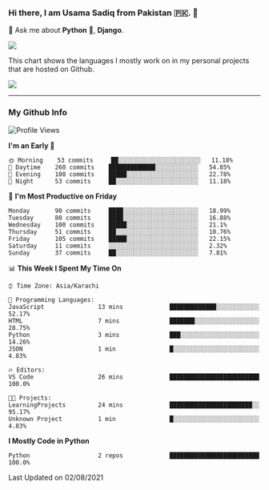 ### Hi there, I am Usama Sadiq from Pakistan 🇵🇰. 👋

💬 Ask me about **Python** 🐍, **Django**. <!-- , Testing, Docker, Jenkins Automation, -->

<!--  
🗣 I love to talk about
  - Automating day-to-day stuff using Python
  - **Urdu Literature** 📚, **Anime** 💻, **Manga** 📜, **Light Novels** 📜, **Comics** 📱.  
-->

<img align="center" src="https://github-readme-stats.vercel.app/api?username=UsamaSadiq&custom_title=My Stats&show_icons=true&theme=dark&count_private=true&include_all_commits=true" />

This chart shows the languages I mostly work on in my personal projects that are hosted on Github.

<img align="center" src="https://github-readme-stats.vercel.app/api/top-langs/?username=UsamaSadiq&langs_count=10&layout=compact" />

--- 
### My Github Info
<!--START_SECTION:waka-->
![Profile Views](http://img.shields.io/badge/Profile%20Views-1-blue)

**I'm an Early 🐤** 

```text
🌞 Morning    53 commits     ██░░░░░░░░░░░░░░░░░░░░░░░   11.18% 
🌆 Daytime    260 commits    █████████████░░░░░░░░░░░░   54.85% 
🌃 Evening    108 commits    █████░░░░░░░░░░░░░░░░░░░░   22.78% 
🌙 Night      53 commits     ██░░░░░░░░░░░░░░░░░░░░░░░   11.18%

```
📅 **I'm Most Productive on Friday** 

```text
Monday       90 commits     ████░░░░░░░░░░░░░░░░░░░░░   18.99% 
Tuesday      80 commits     ████░░░░░░░░░░░░░░░░░░░░░   16.88% 
Wednesday    100 commits    █████░░░░░░░░░░░░░░░░░░░░   21.1% 
Thursday     51 commits     ██░░░░░░░░░░░░░░░░░░░░░░░   10.76% 
Friday       105 commits    █████░░░░░░░░░░░░░░░░░░░░   22.15% 
Saturday     11 commits     ░░░░░░░░░░░░░░░░░░░░░░░░░   2.32% 
Sunday       37 commits     ██░░░░░░░░░░░░░░░░░░░░░░░   7.81%

```


📊 **This Week I Spent My Time On** 

```text
⌚︎ Time Zone: Asia/Karachi

💬 Programming Languages: 
JavaScript               13 mins             █████████████░░░░░░░░░░░░   52.17% 
HTML                     7 mins              ███████░░░░░░░░░░░░░░░░░░   28.75% 
Python                   3 mins              ███░░░░░░░░░░░░░░░░░░░░░░   14.26% 
JSON                     1 min               █░░░░░░░░░░░░░░░░░░░░░░░░   4.83%

🔥 Editors: 
VS Code                  26 mins             █████████████████████████   100.0%

🐱‍💻 Projects: 
LearningProjects         24 mins             ███████████████████████░░   95.17% 
Unknown Project          1 min               █░░░░░░░░░░░░░░░░░░░░░░░░   4.83%

```

**I Mostly Code in Python** 

```text
Python                   2 repos             █████████████████████████   100.0%

```



 Last Updated on 02/08/2021
<!--END_SECTION:waka-->
<!--
**UsamaSadiq/UsamaSadiq** is a ✨ _special_ ✨ repository because its `README.md` (this file) appears on your GitHub profile.

Here are some ideas to get you started:

- 🔭 I’m currently working on ...
- 🌱 I’m currently learning ...
- 👯 I’m looking to collaborate on ...
- 🤔 I’m looking for help with ...
- 📫 How to reach me: ...
- 😄 Pronouns: ...
- ⚡ Fun fact: ...
-->
